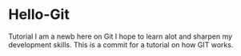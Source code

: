 # Hello-Git
Tutorial
I am a newb here on Git
I hope to learn alot and sharpen my development skills.
This is a commit for a tutorial on how GIT works.
